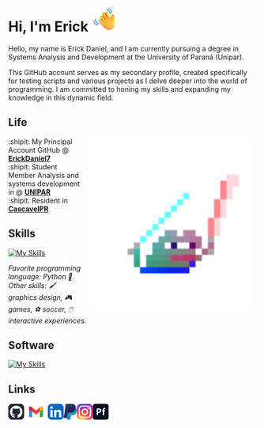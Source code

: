 # Hi, I'm Erick <img src="https://github.com/TI-ERX/TI-ERX/blob/main/GIFS/Gif.2.png" width="50">

Hello, my name is Erick Daniel, and I am currently pursuing a degree in Systems Analysis and Development at the University of Paraná (Unipar). 

This GitHub account serves as my secondary profile, created specifically for testing scripts and various projects as I delve deeper into the world of programming. I am committed to honing my skills and expanding my knowledge in this dynamic field. 

## Life

<img align="right" alt="Crazy" width="350" src="https://github.com/TI-ERX/TI-ERX/blob/main/GIFS/Gif.1.gif" />

:shipit: My Principal Account GitHub @ [**ErickDaniel7**][acc]  
:shipit: Student Member Analysis and systems development in @ [**UNIPAR**][unv]  
:shipit: Resident in [**CascavelPR**][cvc]  

[acc]: https://github.com/ErickDaniel7/ErickDaniel7
[unv]: https://www.unipar.br/
[cvc]: https://www.viajeparana.com/Cascavel

## Skills

[![My Skills](https://skillicons.dev/icons?i=js,html,css,c,cpp,java,kotlin,py)](https://skillicons.dev)

_Favorite programming language: Python :snake:._  
_Other skills: :paintbrush: graphics design, :video_game: games,
:soccer: soccer, :computer_mouse: interactive experiences._

## Software

[![My Skills](https://skillicons.dev/icons?i=vscode,vercel,prometheus,postgres,pr,ps,linux,ai,heroku,figma,au,androidstudio)](https://skillicons.dev)


## Links

<a href="https://github.com/ErickDaniel7/ErickDaniel7">
    <img height="32" align="left" alt="GitHub" src="IMG/GitHub.svg" />
</a>

<a href="mailto:erixkat10@gmail.com">
    <img height="32" align="left" alt="Mail" src="IMG/Gmail.svg" />
</a>

<a href="https://www.linkedin.com/in/Erixk">
    <img height="32" align="left" alt="LinkedIn" src="IMG/LinkedIn.svg" />
</a>

<a href="https://paypal.me/quartezin">
    <img height="32" align="left" alt="Buy Me a Coffee" src="IMG/Paypal.svg" />
</a>

<a href="https://www.instagram.com/erickdanielteixeira">
    <img height="32" align="left" alt="Instagram" src="IMG/Instagram.svg" />
</a>

<a href="https://portofolio-erickdaniel7.vercel.app">
    <img height="32" align="left" alt="Porfolio" src="IMG/Portfolio.svg" />
</a>
